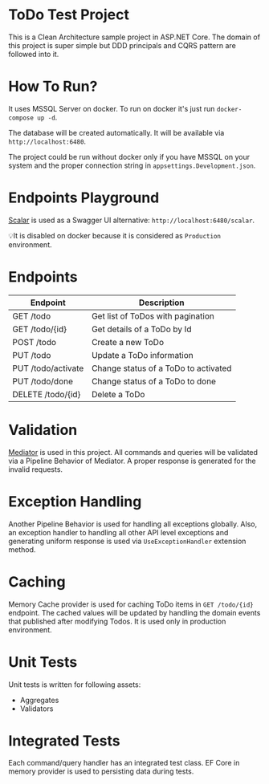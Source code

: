 # ToDo Test Project

This is a Clean Architecture sample project in ASP.NET Core.
The domain of this project is super simple but DDD principals and CQRS pattern are followed into it.

# How To Run?

It uses MSSQL Server on docker. To run on docker it's just run `docker-compose up -d`.

The database will be created automatically. It will be available via `http://localhost:6480`.

The project could be run without docker only if you have MSSQL on your system and the proper connection string in
`appsettings.Development.json`.

# Endpoints Playground

[Scalar](https://github.com/scalar/scalar) is used as a Swagger UI alternative: `http://localhost:6480/scalar`.

💡It is disabled on docker because it is considered as `Production` environment.

# Endpoints

| Endpoint           | Description                          |
|--------------------|--------------------------------------|
| GET /todo          | Get list of ToDos with pagination    |
| GET /todo/{id}     | Get details of a ToDo by Id          |
| POST /todo         | Create a new ToDo                    |
| PUT /todo          | Update a ToDo information            |
| PUT /todo/activate | Change status of a ToDo to activated |
| PUT /todo/done     | Change status of a ToDo to done      |
| DELETE /todo/{id}  | Delete a ToDo                        |

# Validation

[Mediator](https://github.com/martinothamar/Mediator) is used in this project. All commands and queries will be
validated via a Pipeline Behavior of Mediator. A proper response is generated for the invalid requests.

# Exception Handling

Another Pipeline Behavior is used for handling all exceptions globally.
Also, an exception handler to handling all other API level exceptions and generating uniform
response is used via `UseExceptionHandler` extension method.

# Caching

Memory Cache provider is used for caching ToDo items in `GET /todo/{id}` endpoint.
The cached values will be updated by handling the domain events that published after modifying Todos. It is used only in
production environment.

# Unit Tests

Unit tests is written for following assets:

- Aggregates
- Validators

# Integrated Tests

Each command/query handler has an integrated test class. EF Core in memory provider is used to persisting data during
tests.
